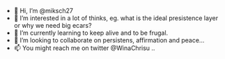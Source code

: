 - 👋 Hi, I’m @miksch27
- 👀 I’m interested in a lot of thinks, eg. what is the ideal presistence layer or why we need big ecars?
- 🌱 I’m currently learning to keep alive and to be frugal.
- 💞️ I’m looking to collaborate on persistens, affirmation and peace...
- 📫 You might reach me on twitter @WinaChrisu ..

<!---
miksch27/miksch27 is a ✨ special ✨ repository because its `README.md` (this file) appears on your GitHub profile.
You can click the Preview link to take a look at your changes.
--->
